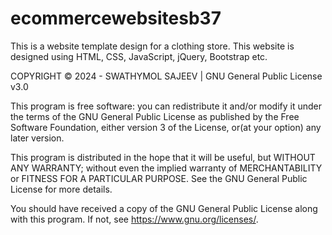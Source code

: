 # ecommercewebsitesb37

This is a website template design for a clothing store. This website is designed using HTML, CSS, JavaScript, jQuery, Bootstrap etc.

COPYRIGHT ©️ 2024 - SWATHYMOL SAJEEV | GNU General Public License v3.0

This program is free software: you can redistribute it and/or modify it under the terms of the GNU General Public License as published by the Free Software Foundation, either version 3 of the License, or(at your option) any later version.

This program is distributed in the hope that it will be useful, but WITHOUT ANY WARRANTY; without even the implied warranty of MERCHANTABILITY or FITNESS FOR A PARTICULAR PURPOSE. See the GNU General Public License for more details.

You should have received a copy of the GNU General Public License along with this program.  If not, see <https://www.gnu.org/licenses/>.
